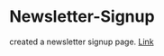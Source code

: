 # Newsletter-Signup
created a newsletter signup page.
[Link](https://shielded-sierra-70416.herokuapp.com/)
